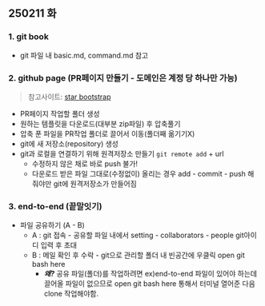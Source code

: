 ## 250211 화

### 1. git book
- git 파일 내 basic.md, command.md 참고

### 2. github page (PR페이지 만들기 - 도메인은 계정 당 하나만 가능)
> 참고사이트: [star bootstrap](https://startbootstrap.com/themes)
- PR페이지 작업할 폴더 생성
- 원하는 템플릿을 다운로드(대부분 zip파일) 후 압축풀기
- 압축 푼 파일을 PR작업 폴더로 끌어서 이동(폴더째 옮기기X)
- git에 새 저장소(repository) 생성
- git과 로컬을 연결하기 위해 원격저장소 만들기 `git remote add` + url
    - 수정하지 않은 채로 바로 push 불가!
    - 다운로드 받은 파일 그대로(수정없이) 올리는 경우 add - commit - push 해 줘야만 git에 원격저장소가 만들어짐


### 3. end-to-end (끝말잇기)
- 파일 공유하기 (A - B)
    - A : git 접속 - 공유할 파일 내에서 setting - collaborators - people
    git아이디 입력 후 초대
    - B : 메일 확인 후 수락 - git으로 관리할 폴더 내 빈공간에 우클릭 open git bash here
        - ***왜?***
        공유 파일(폴더)를 작업하려면 ex)end-to-end 파일이 있어야 하는데
        끌어올 파일이 없으므로 open git bash here 통해서 터미널 열어준 다음
        clone 작업해야함.


